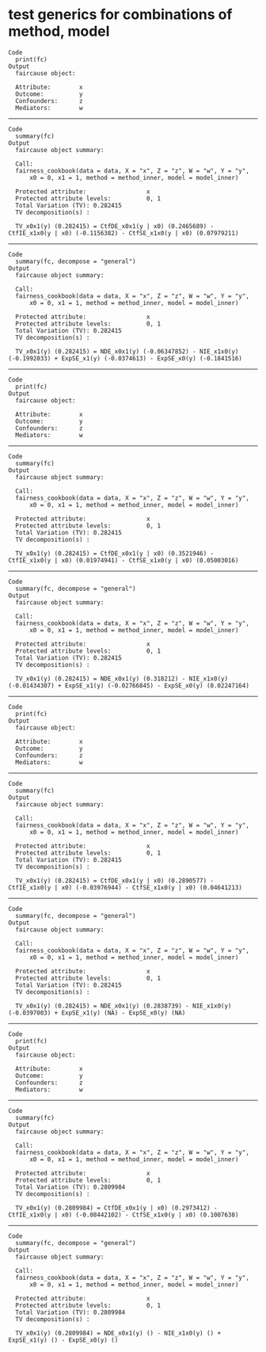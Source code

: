 # test generics for combinations of method, model

    Code
      print(fc)
    Output
      faircause object:
      
      Attribute:        x 
      Outcome:          y 
      Confounders:      z 
      Mediators:        w 

---

    Code
      summary(fc)
    Output
      faircause object summary: 
      
      Call:
      fairness_cookbook(data = data, X = "x", Z = "z", W = "w", Y = "y", 
          x0 = 0, x1 = 1, method = method_inner, model = model_inner)
      
      Protected attribute:                 x
      Protected attribute levels:          0, 1
      Total Variation (TV): 0.282415 
      TV decomposition(s) :
      
      TV_x0x1(y) (0.282415) = CtfDE_x0x1(y | x0) (0.2465689) - CtfIE_x1x0(y | x0) (-0.1156382) - CtfSE_x1x0(y | x0) (0.07979211)

---

    Code
      summary(fc, decompose = "general")
    Output
      faircause object summary: 
      
      Call:
      fairness_cookbook(data = data, X = "x", Z = "z", W = "w", Y = "y", 
          x0 = 0, x1 = 1, method = method_inner, model = model_inner)
      
      Protected attribute:                 x
      Protected attribute levels:          0, 1
      Total Variation (TV): 0.282415 
      TV decomposition(s) :
      
      TV_x0x1(y) (0.282415) = NDE_x0x1(y) (-0.06347852) - NIE_x1x0(y) (-0.1992033) + ExpSE_x1(y) (-0.0374613) - ExpSE_x0(y) (-0.1841516)

---

    Code
      print(fc)
    Output
      faircause object:
      
      Attribute:        x 
      Outcome:          y 
      Confounders:      z 
      Mediators:        w 

---

    Code
      summary(fc)
    Output
      faircause object summary: 
      
      Call:
      fairness_cookbook(data = data, X = "x", Z = "z", W = "w", Y = "y", 
          x0 = 0, x1 = 1, method = method_inner, model = model_inner)
      
      Protected attribute:                 x
      Protected attribute levels:          0, 1
      Total Variation (TV): 0.282415 
      TV decomposition(s) :
      
      TV_x0x1(y) (0.282415) = CtfDE_x0x1(y | x0) (0.3521946) - CtfIE_x1x0(y | x0) (0.01974941) - CtfSE_x1x0(y | x0) (0.05003016)

---

    Code
      summary(fc, decompose = "general")
    Output
      faircause object summary: 
      
      Call:
      fairness_cookbook(data = data, X = "x", Z = "z", W = "w", Y = "y", 
          x0 = 0, x1 = 1, method = method_inner, model = model_inner)
      
      Protected attribute:                 x
      Protected attribute levels:          0, 1
      Total Variation (TV): 0.282415 
      TV decomposition(s) :
      
      TV_x0x1(y) (0.282415) = NDE_x0x1(y) (0.318212) - NIE_x1x0(y) (-0.01434307) + ExpSE_x1(y) (-0.02766845) - ExpSE_x0(y) (0.02247164)

---

    Code
      print(fc)
    Output
      faircause object:
      
      Attribute:        x 
      Outcome:          y 
      Confounders:      z 
      Mediators:        w 

---

    Code
      summary(fc)
    Output
      faircause object summary: 
      
      Call:
      fairness_cookbook(data = data, X = "x", Z = "z", W = "w", Y = "y", 
          x0 = 0, x1 = 1, method = method_inner, model = model_inner)
      
      Protected attribute:                 x
      Protected attribute levels:          0, 1
      Total Variation (TV): 0.282415 
      TV decomposition(s) :
      
      TV_x0x1(y) (0.282415) = CtfDE_x0x1(y | x0) (0.2890577) - CtfIE_x1x0(y | x0) (-0.03976944) - CtfSE_x1x0(y | x0) (0.04641213)

---

    Code
      summary(fc, decompose = "general")
    Output
      faircause object summary: 
      
      Call:
      fairness_cookbook(data = data, X = "x", Z = "z", W = "w", Y = "y", 
          x0 = 0, x1 = 1, method = method_inner, model = model_inner)
      
      Protected attribute:                 x
      Protected attribute levels:          0, 1
      Total Variation (TV): 0.282415 
      TV decomposition(s) :
      
      TV_x0x1(y) (0.282415) = NDE_x0x1(y) (0.2838739) - NIE_x1x0(y) (-0.0397003) + ExpSE_x1(y) (NA) - ExpSE_x0(y) (NA)

---

    Code
      print(fc)
    Output
      faircause object:
      
      Attribute:        x 
      Outcome:          y 
      Confounders:      z 
      Mediators:        w 

---

    Code
      summary(fc)
    Output
      faircause object summary: 
      
      Call:
      fairness_cookbook(data = data, X = "x", Z = "z", W = "w", Y = "y", 
          x0 = 0, x1 = 1, method = method_inner, model = model_inner)
      
      Protected attribute:                 x
      Protected attribute levels:          0, 1
      Total Variation (TV): 0.2809984 
      TV decomposition(s) :
      
      TV_x0x1(y) (0.2809984) = CtfDE_x0x1(y | x0) (0.2973412) - CtfIE_x1x0(y | x0) (-0.08442102) - CtfSE_x1x0(y | x0) (0.1007638)

---

    Code
      summary(fc, decompose = "general")
    Output
      faircause object summary: 
      
      Call:
      fairness_cookbook(data = data, X = "x", Z = "z", W = "w", Y = "y", 
          x0 = 0, x1 = 1, method = method_inner, model = model_inner)
      
      Protected attribute:                 x
      Protected attribute levels:          0, 1
      Total Variation (TV): 0.2809984 
      TV decomposition(s) :
      
      TV_x0x1(y) (0.2809984) = NDE_x0x1(y) () - NIE_x1x0(y) () + ExpSE_x1(y) () - ExpSE_x0(y) ()

